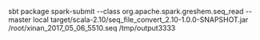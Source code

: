sbt package
spark-submit --class   org.apache.spark.greshem.seq_read  --master  local   target/scala-2.10/seq_file_convert_2.10-1.0.0-SNAPSHOT.jar     /root/xinan_2017_05_06_5510.seq  /tmp/output3333






